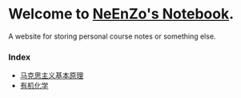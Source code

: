 # Welcome to [NeEnZo's Notebook](https://neenzo.github.io/notes/).

A website for storing personal course notes or something else.

### Index

- [马克思主义基本原理](Course%20Note/Basic%20Principles%20of%20Marxism.md)
- [有机化学](Course%20Note/Organic%20Chemistry.md) 

